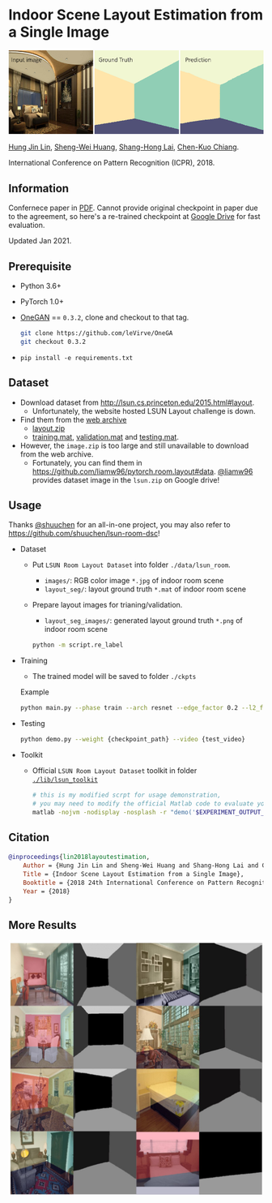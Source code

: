 # Indoor Scene Layout Estimation from a Single Image

![one_lsun_result_banner](./doc/banner.png)

[Hung Jin Lin](https://tw.linkedin.com/in/hung-jin-lin-5b66119b), [Sheng-Wei Huang](https://www.linkedin.com/in/sheng-wei-huang), [Shang-Hong Lai](https://tw.linkedin.com/in/shang-hong-lai-4913a0b), [Chen-Kuo Chiang](https://www.cs.ccu.edu.tw/~ckchiang/).

International Conference on Pattern Recognition (ICPR), 2018.

## Information

Confernece paper in [PDF](./doc/icpr2018_lin_layoutestimation.pdf).
Cannot provide original checkpoint in paper due to the agreement, so here's a re-trained checkpoint at [Google Drive](https://drive.google.com/file/d/1ZEbafjz4crBlRpw1Kb4kijSbNMEpXopr/view?usp=sharing) for fast evaluation.

Updated Jan 2021.

## Prerequisite

- Python 3.6+
- PyTorch 1.0+
- [OneGAN](https://github.com/leVirve/OneGAN) == `0.3.2`, clone and checkout to that tag.

  ```bash
  git clone https://github.com/leVirve/OneGA
  git checkout 0.3.2
  ```

- `pip install -e requirements.txt`

## Dataset

- Download dataset from http://lsun.cs.princeton.edu/2015.html#layout.
  - Unfortunately, the website hosted LSUN Layout challenge is down.
- Find them from the [web archive](https://web.archive.org/web/20190118150204/http://lsun.cs.princeton.edu/2016/)
  - [layout.zip](https://web.archive.org/web/20170221111502/http://lsun.cs.princeton.edu/challenge/2015/roomlayout/data/layout.zip)
  - [training.mat](https://web.archive.org/web/20180923231343/http://lsun.cs.princeton.edu/challenge/2015/roomlayout/data/training.mat), [validation.mat](https://web.archive.org/web/20180923231343/http://lsun.cs.princeton.edu/challenge/2015/roomlayout/data/validation.mat) and [testing.mat](https://web.archive.org/web/20180923231343/http://lsun.cs.princeton.edu/challenge/2015/roomlayout/data/testing.mat).
- However, the `image.zip` is too large and still unavailable to download from the web archive.
  - Fortunately, you can find them in https://github.com/liamw96/pytorch.room.layout#data. [@liamw96](https://github.com/liamw96) provides dataset image in the `lsun.zip` on Google drive!

## Usage

Thanks [@shuuchen](https://github.com/shuuchen) for an all-in-one project, you may also refer to https://github.com/shuuchen/lsun-room-dsc!

- Dataset

  - Put `LSUN Room Layout Dataset` into folder `./data/lsun_room`.
    - `images/`: RGB color image `*.jpg` of indoor room scene
    - `layout_seg/`: layout ground truth `*.mat` of indoor room scene
  - Prepare layout images for trianing/validation.

    - `layout_seg_images/`: generated layout ground truth `*.png` of indoor room scene

    ```bash
    python -m script.re_label
    ```

- Training

  - The trained model will be saved to folder `./ckpts`

  Example

  ```bash
  python main.py --phase train --arch resnet --edge_factor 0.2 --l2_factor 0.2 --name baseline
  ```

- Testing

  ```bash
  python demo.py --weight {checkpoint_path} --video {test_video}
  ```

- Toolkit

  - Official `LSUN Room Layout Dataset` toolkit in folder [`./lib/lsun_toolkit`](lib/lsun_toolkit)

    ```bash
    # this is my modified scrpt for usage demonstration,
    # you may need to modify the official Matlab code to evaluate your results.
    matlab -nojvm -nodisplay -nosplash -r "demo('$EXPERIMENT_OUTPUT_FODLER'); exit;"
    ```

## Citation

```bibtex
@inproceedings{lin2018layoutestimation,
    Author = {Hung Jin Lin and Sheng-Wei Huang and Shang-Hong Lai and Chen-Kuo Chiang},
    Title = {Indoor Scene Layout Estimation from a Single Image},
    Booktitle = {2018 24th International Conference on Pattern Recognition (ICPR)},
    Year = {2018}
}
```

## More Results

![one_lsun_result_more](./doc/more.jpg)
